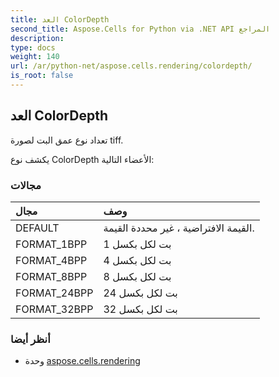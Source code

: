 ```yaml
---
title: العد ColorDepth
second_title: Aspose.Cells for Python via .NET API المراجع
description:
type: docs
weight: 140
url: /ar/python-net/aspose.cells.rendering/colordepth/
is_root: false
---
```

##  العد ColorDepth
تعداد نوع عمق البت لصورة tiff.



يكشف نوع ColorDepth الأعضاء التالية:

###  مجالات
| مجال| وصف|
| :- | :- |
| DEFAULT | القيمة الافتراضية ، غير محددة القيمة.|
| FORMAT_1BPP | 1 بت لكل بكسل|
| FORMAT_4BPP | 4 بت لكل بكسل|
| FORMAT_8BPP | 8 بت لكل بكسل|
| FORMAT_24BPP | 24 بت لكل بكسل|
| FORMAT_32BPP | 32 بت لكل بكسل|



###  أنظر أيضا
* وحدة [aspose.cells.rendering](..)
